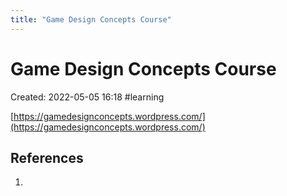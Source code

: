 ```yaml
---
title: "Game Design Concepts Course"
---
```

# Game Design Concepts Course

Created: 2022-05-05 16:18
#learning

[https://gamedesignconcepts.wordpress.com/](https://gamedesignconcepts.wordpress.com/)

## References
1. 


